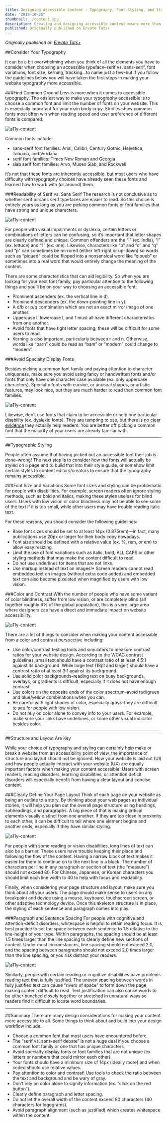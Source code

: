 ```yaml
---
title: Designing Accessible Content - Typography, Font Styling, and Structure
date: "2018-10-25"
thumbnail: ./content.jpg
description: Creating and designing accessible content means more than just choosing accessible typography. Even with “perfect” font families in place on your website, people with low vision, cognitive, language, and learning disabilities may still struggle to process the text. 
published: Originally published on Envato Tuts+
---
```


<em class="hideen">Originally published on <a href="https://webdesign.tutsplus.com/articles/designing-accessible-content-typography-font-styling-and-structure--cms-31934" target="_blank">Envato Tuts+</a></em>

##Consider Your Typography

It can be a bit overwhelming when you think of all the elements you have to consider when choosing an accessible typeface–serif vs. sans-serif, font variations, font size, kerning, tracking…to name just a few–but if you follow the guidelines below you will have taken the first steps in making your website typography more accessible.

###Find Common Ground
Less is more when it comes to accessible typography. The easiest way to make your typography accessible is to choose a common font and limit the number of fonts on your website. This is especially important for your main body copy. Studies show common fonts most often win when reading speed and user preference of different fonts is compared.

<div class="kg-card kg-image-card kg-width-medium">

![a11y-content](./content1.png)

</div>

Common fonts include:

- sans-serif font families: Arial, Calibri, Century Gothic, Helvetica, Tahoma, and Verdana
- serif font families: Times New Roman and Georgia
- slab serif font families: Arvo, Museo Slab, and Rockwell

It’s not that these fonts are inherently accessible, but most users who have difficulty with typography choices have already seen these fonts and learned how to work with (or around) them.

###Readability of Serif vs. Sans Serif
The research is not conclusive as to whether serif or sans serif typefaces are easier to read. So this choice is entirely yours as long as you are picking common fonts or font families that have strong and unique characters.

<div class="kg-card kg-image-card kg-width-medium">

![a11y-content](./content2.png)

</div>

For people with visual impairments or dyslexia, certain letters or combinations of letters can be confusing, so it’s important that letter shapes are clearly defined and unique. Common offenders are the “I” (ex. India), “l” (ex. lettuce) and “1” (ex. one). Likewise, characters like “b” and “d” and “q” and “p” can sometimes be mirrored (either left-right or up-down) so words such as “piqued” could be flipped into a nonsensical word like “qipueb” or sometimes into a real word that would entirely change the meaning of the content.

There are some characteristics that can aid legibility. So when you are looking for your next font family, pay particular attention to the following things and you’ll be on your way to choosing an accessible font:

- Prominent ascenders (ex. the vertical line in d).
- Prominent descenders (ex. the down-pointing line in y).
- A d/b or p/q combination which are not an exact mirror image of one another.
- Uppercase I, lowercase l, and 1 must all have different characteristics from one another.
- Avoid fonts that have tight letter spacing; these will be difficult for some users to read.
- Kerning is also important, particularly between r and n. Otherwise, words like “barn” could be read as “bam” or “modern” could change to “modem”.

###Avoid Specialty Display Fonts

Besides picking a common font family and paying attention to character uniqueness, make sure you avoid using fancy or handwritten fonts and/or fonts that only have one character case available (ex. only uppercase characters). Specialty fonts with cursive, or unusual shapes, or artistic features, may look nice, but they are much harder to read then common font families.

<div class="kg-card kg-image-card kg-width-medium">

![a11y-content](./content3.png)

</div>

Likewise, don’t use fonts that claim to be accessible or help one particular disability (ex. dyslexic fonts). They are tempting to use, but there is <a href="https://www.understood.org/en/learning-attention-issues/child-learning-disabilities/dyslexia/dyslexia-friendly-font">no clear evidence</a> they actually help readers. You are better off picking a common font that the majority of your users are already familiar with.

<hr>

##Typographic Styling

People often assume that having picked out an accessible font their job is done–wrong! The next step is to consider how the fonts will actually be styled on a page and to build that into their style guide, or somehow limit certain styles to content editors/creators to ensure that the typography remains accessible.

###Font Size and Variations
Some font sizes and styling can be problematic for people with disabilities. For example, screen readers often ignore styling methods, such as bold and italics, making these styles useless for blind users. Users with low vision or color blindness may not be able to see some of the text if it is too small, while other users may have trouble reading italic text.

For these reasons, you should consider the following guidelines:

- Base font sizes should be set to at least 14px (0.875rem)—in fact, many publications use 20px or larger for their body copy nowadays.
- Font size should be defined with a relative value (ex. %, rem, or em) to allow easy resizing.
- Limit the use of font variations such as italic, bold, ALL CAPS or other styling methods that may make the content difficult to read.
- Do not use underlines for items that are not links.
- Use markup instead of text on images!* Screen readers cannot read embedded text on images (without extra code added) and embedded text can also become pixelated when magnified by users with low vision.

###Color and Contrast
With the number of people who have some variant of color blindness, suffer from low vision, or are completely blind (all together roughly 9% of the global population), this is a very large area where designers can have a direct and immediate impact on website accessibility.

<div class="kg-card kg-image-card kg-width-medium">

![a11y-content](./content4.png)

</div>

There are a lot of things to consider when making your content accessible from a color and contrast perspective including:

- Use color/contrast testing tools and simulators to measure contrast ratios for your website design. According to the WCAG contrast guidelines, small text should have a contrast ratio of at least 4.5:1 against its background. While large text (18pt and larger) should have a contrast ratio of at least 3:1 against its background.
- Use solid color backgrounds–reading text on busy backgrounds, overlays, or gradients is difficult, especially if it does not have enough contrast.
- Use colors on the opposite ends of the color spectrum–avoid red/green and blue/yellow combinations when you can.
- Be careful with light shades of color, especially grays–they are difficult to see for people with low vision.
- Do not rely on color alone to convey info to your users. For example, make sure your links have underlines, or some other visual indicator besides color.

<hr>

##Structure and Layout Are Key

While your choice of typography and styling can certainly help make or break a website from an accessibility point of view, the importance of structure and layout should not be ignored. How your website is laid out (UI) and how people actually interact with your website (UX) are equally important factors when making your content accessible. Users with screen readers, reading disorders, learning disabilities, or attention deficit disorders will especially benefit from having a clear layout and concise content.

###Clearly Define Your Page Layout
Think of each page on your website as being an outline to a story. By thinking about your web pages as individual stories, it will help you plan out the overall page structure using headings, subheadings, and paragraphs. A big piece of that is making critical elements visually distinct from one another. If they are too close in proximity to each other, it can be difficult to tell where one element begins and another ends, especially if they have similar styling.

<div class="kg-card kg-image-card kg-width-medium">

![a11y-content](./content5.png)

</div>

For people with some reading or vision disabilities, long lines of text can also be a barrier. These users have trouble keeping their place and following the flow of the content. Having a narrow block of text makes it easier for them to continue on to the next line in a block. The number of characters per line in any paragraph or section of text (the “measure”) should not exceed 80. For Chinese, Japanese, or Korean characters you should limit each line width to 40 to help with focus and readability.

Finally, when considering your page structure and layout, make sure you think about all your users. The page should make sense to users on any breakpoint and device using a mouse, keyboard, touchscreen screen, or other adaptive technology device. Once this skeleton structure is in place, the styling of each sentence and paragraph comes into play.

###Paragraph and Sentence Spacing
For people with cognitive and attention-deficit disorders, whitespace is helpful to retain reading focus. It is best practice to set the space between each sentence to 1.5 relative to the line-height of your type. Within paragraphs, the spacing should be at least 1.5 times larger than the line spacing to clearly define new sections of content. Under most circumstances, line spacing should not exceed 2.0, and the spacing between paragraphs should not exceed 2.0 times larger than the line spacing, or you risk distract your readers.

<div class="kg-card kg-image-card kg-width-medium">

![a11y-content](./content6.png)

</div>

Similarly, people with certain reading or cognitive disabilities have problems reading text that is fully justified. The uneven spacing between words in fully justified text can cause “rivers of space” to form down the page, making content difficult to read. Text justification can also cause words to be either bunched closely together or stretched in unnatural ways so readers find it difficult to locate word boundaries.

<hr>

##Summary
There are many design considerations for making your content more accessible to all. Some things to think about and build into your design workflow include:

- Choose a common font that most users have encountered before.
- The “serif vs. sans-serif debate” is not a huge deal if you choose a common font family or one that has unique characters.
- Avoid specialty display fonts or font families that are not unique (ex. letters or numbers that could mirror each other).
- Your fonts should have a minimum size of 14px (ideally more) and when coded should use relative values.
- Pay attention to color and contrast! Use tools to check the ratio between the text and background and be wary of gray.
- Don’t rely on color alone to signify information (ex. “click on the red button”).
- Clearly define paragraph and letter spacing.
- Do not let the overall width of the content exceed 80 characters (40 characters for logograms).
- Avoid paragraph alignment (such as justified) which creates whitespace within the content.
